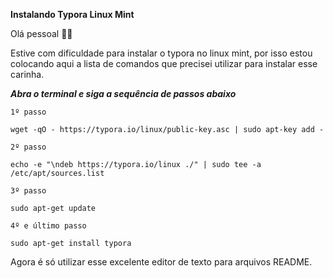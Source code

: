 **Instalando Typora Linux Mint**

Olá pessoal :tipping_hand_man:

Estive com dificuldade para instalar o typora no linux mint, por isso estou colocando aqui a lista de comandos que precisei utilizar para instalar esse carinha.

***Abra o terminal e siga a sequência de passos abaixo***

`1º passo`

`wget -qO - https://typora.io/linux/public-key.asc | sudo apt-key add -`

`2º passo`

`echo -e "\ndeb https://typora.io/linux ./" | sudo tee -a /etc/apt/sources.list`

`3º passo`

`sudo apt-get update` 

`4º e último passo`

`sudo apt-get install typora`

Agora é só utilizar esse excelente editor de texto para arquivos README.

